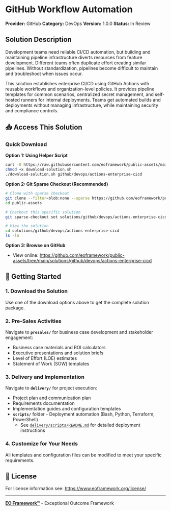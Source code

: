 # GitHub Workflow Automation

**Provider:** GitHub
**Category:** DevOps
**Version:** 1.0.0
**Status:** In Review

## Solution Description

Development teams need reliable CI/CD automation, but building and maintaining pipeline infrastructure diverts resources from feature development. Different teams often duplicate effort creating similar pipelines. Without standardization, pipelines become difficult to maintain and troubleshoot when issues occur.

This solution establishes enterprise CI/CD using GitHub Actions with reusable workflows and organization-level policies. It provides pipeline templates for common scenarios, centralized secret management, and self-hosted runners for internal deployments. Teams get automated builds and deployments without managing infrastructure, while maintaining security and compliance controls.


## 📥 Access This Solution

### Quick Download

**Option 1: Using Helper Script**
```bash
curl -O https://raw.githubusercontent.com/eoframework/public-assets/main/download-solution.sh
chmod +x download-solution.sh
./download-solution.sh github/devops/actions-enterprise-cicd
```

**Option 2: Git Sparse Checkout (Recommended)**
```bash
# Clone with sparse checkout
git clone --filter=blob:none --sparse https://github.com/eoframework/public-assets.git
cd public-assets

# Checkout this specific solution
git sparse-checkout set solutions/github/devops/actions-enterprise-cicd

# View the solution
cd solutions/github/devops/actions-enterprise-cicd
ls -la
```

**Option 3: Browse on GitHub**
- View online: https://github.com/eoframework/public-assets/tree/main/solutions/github/devops/actions-enterprise-cicd

## 🚀 Getting Started

### 1. Download the Solution
Use one of the download options above to get the complete solution package.

### 2. Pre-Sales Activities
Navigate to **`presales/`** for business case development and stakeholder engagement:
- Business case materials and ROI calculators
- Executive presentations and solution briefs
- Level of Effort (LOE) estimates
- Statement of Work (SOW) templates

### 3. Delivery and Implementation
Navigate to **`delivery/`** for project execution:
- Project plan and communication plan
- Requirements documentation
- Implementation guides and configuration templates
- **`scripts/`** folder - Deployment automation (Bash, Python, Terraform, PowerShell)
  - See [`delivery/scripts/README.md`](delivery/scripts/README.md) for detailed deployment instructions

### 4. Customize for Your Needs
All templates and configuration files can be modified to meet your specific requirements.

## 📄 License

For license information see: https://www.eoframework.org/license/

---

**[EO Framework™](https://eoframework.org)** - Exceptional Outcome Framework
